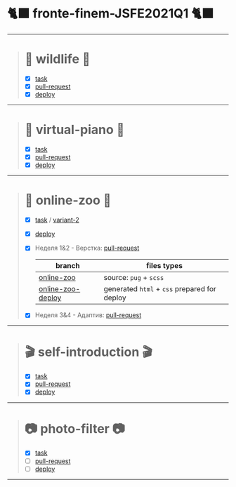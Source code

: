 # 🐈‍⬛ fronte-finem-JSFE2021Q1 🐈‍⬛
---
> # 🦊 wildlife 🦊
>  - [x] [task](https://rolling-scopes-school.github.io/stage0/#/stage0/tasks/wildlife)
>  - [x] [pull-request](https://github.com/rolling-scopes-school/fronte-finem-JSFE2021Q1/pull/3)
>  - [x] [deploy](https://rolling-scopes-school.github.io/fronte-finem-JSFE2021Q1/wildlife/)
---
> # 🎹 virtual-piano 🎹
> - [x] [task](https://rolling-scopes-school.github.io/stage0/#/stage1/tasks/virtual-piano)
> - [x] [pull-request](https://github.com/rolling-scopes-school/fronte-finem-JSFE2021Q1/pull/10)
> - [x] [deploy](https://rolling-scopes-school.github.io/fronte-finem-JSFE2021Q1/virtual-piano/)
---
> # 🦍 online-zoo 🦍
> - [x] [task](https://rolling-scopes-school.github.io/stage0/#/stage1/tasks/online-zoo/online-zoo) / [variant-2](https://rolling-scopes-school.github.io/stage0/#/stage1/tasks/online-zoo/variant-2)
> - [x] [deploy](https://rolling-scopes-school.github.io/fronte-finem-JSFE2021Q1/online-zoo/)
> - [x] Неделя 1&2 - Верстка: [pull-request](https://github.com/rolling-scopes-school/fronte-finem-JSFE2021Q1/pull/12)
> 
>   branch | files types
>   -- | -- 
>   [online-zoo](https://github.com/rolling-scopes-school/fronte-finem-JSFE2021Q1/tree/online-zoo) | source: `pug` + `scss`
>   [online-zoo-deploy](https://github.com/rolling-scopes-school/fronte-finem-JSFE2021Q1/tree/online-zoo-deploy) | generated `html` + `css` prepared for deploy
> - [x] Неделя 3&4 - Адаптив: [pull-request](https://github.com/rolling-scopes-school/fronte-finem-JSFE2021Q1/pull/13)
---
> # 🎬 self-introduction 🎬
> - [x] [task](https://rolling-scopes-school.github.io/stage0/#/stage1/tasks/self-introduction/self-introduction)
> - [x] [pull-request](https://github.com/rolling-scopes-school/fronte-finem-JSFE2021Q1/pull/14)
> - [x] [deploy](https://youtu.be/53WTc-ddfa4)
---
> # 📷 photo-filter 📷
> - [x] [task](https://rolling-scopes-school.github.io/stage0/#/stage1/tasks/js-projects/photo-filter)
> - [ ] [pull-request](https://github.com/rolling-scopes-school/fronte-finem-JSFE2021Q1/pull/15)
> - [ ] [deploy](https://rolling-scopes-school.github.io/fronte-finem-JSFE2021Q1/photo-filter/)
---
